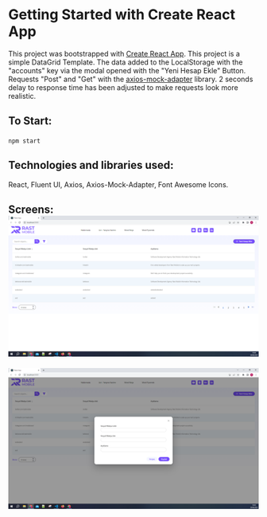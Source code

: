 # Getting Started with Create React App

This project was bootstrapped with [Create React App](https://github.com/facebook/create-react-app). This project is a simple DataGrid Template. The data added to the LocalStorage with the "accounts" key via the modal opened with the "Yeni Hesap Ekle" Button. Requests "Post" and "Get" with the [axios-mock-adapter](https://www.npmjs.com/package/axios-mock-adapter) library. 2 seconds delay to response time has been adjusted to make requests look more realistic.

## To Start:

`npm start`

## Technologies and libraries used:

React, Fluent UI, Axios, Axios-Mock-Adapter, Font Awesome Icons.

## Screens:[![1687279586540](image/README/1687279586540.png)]()

![1687279606820](image/README/1687279606820.png)
